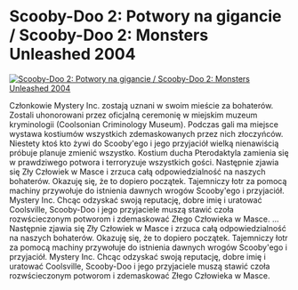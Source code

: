 Scooby-Doo 2: Potwory na gigancie / Scooby-Doo 2: Monsters Unleashed 2004 
=============
[![Scooby-Doo 2: Potwory na gigancie / Scooby-Doo 2: Monsters Unleashed 2004 ](http://vidos.pl/images/player.gif)](http://vidos.pl/scooby-doo-2-potwory-na-gigancie-scooby-doo-2-monsters-unleashed-2004)

 Członkowie Mystery Inc. zostają uznani w swoim mieście za bohaterów. Zostali uhonorowani przez oficjalną ceremonię w miejskim muzeum kryminologii (Coolsonian Criminology Museum). Podczas gali ma miejsce wystawa kostiumów wszystkich zdemaskowanych przez nich złoczyńców. Niestety ktoś kto żywi do Scooby'ego i jego przyjaciół wielką nienawiścią próbuje planuje zmienić wszystko. Kostium ducha Pterodaktyla zamienia się w prawdziwego potwora i terroryzuje wszystkich gości. Następnie zjawia się Zły Człowiek w Masce i zrzuca całą odpowiedzialność na naszych bohaterów. Okazuję się, że to dopiero początek. Tajemniczy łotr za pomocą machiny przywołuje do istnienia dawnych wrogów Scooby'ego i przyjaciół. Mystery Inc. Chcąc odzyskać swoją reputację, dobre imię i uratować Coolsville, Scooby-Doo i jego przyjaciele muszą stawić czoła rozwścieczonym potworom i zdemaskować Złego Człowieka w Masce.  ... Następnie zjawia się Zły Człowiek w Masce i zrzuca całą odpowiedzialność na naszych bohaterów. Okazuję się, że to dopiero początek. Tajemniczy łotr za pomocą machiny przywołuje do istnienia dawnych wrogów Scooby'ego i przyjaciół. Mystery Inc. Chcąc odzyskać swoją reputację, dobre imię i uratować Coolsville, Scooby-Doo i jego przyjaciele muszą stawić czoła rozwścieczonym potworom i zdemaskować Złego Człowieka w Masce.
